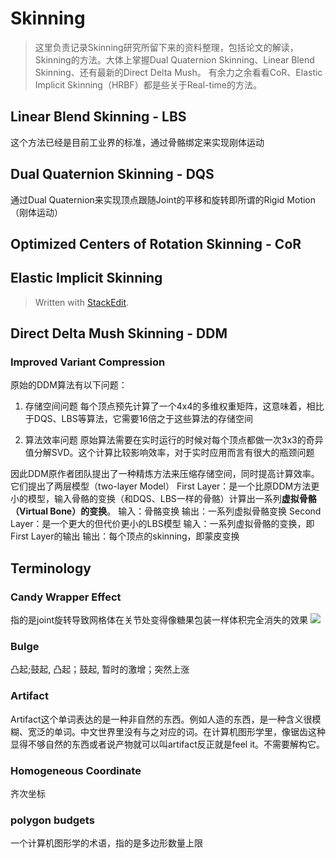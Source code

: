 # Skinning
> 这里负责记录Skinning研究所留下来的资料整理，包括论文的解读，Skinning的方法。大体上掌握Dual Quaternion Skinning、Linear Blend Skinning、还有最新的Direct Delta Mush。 有余力之余看看CoR、Elastic Implicit Skinning（HRBF）都是些关于Real-time的方法。

## Linear Blend Skinning - LBS
这个方法已经是目前工业界的标准，通过骨骼绑定来实现刚体运动



## Dual Quaternion Skinning - DQS
通过Dual Quaternion来实现顶点跟随Joint的平移和旋转即所谓的Rigid Motion（刚体运动）



## Optimized Centers of Rotation Skinning - CoR



## Elastic Implicit Skinning

> Written with [StackEdit](https://stackedit.io/).



## Direct Delta Mush Skinning - DDM


### Improved Variant Compression
原始的DDM算法有以下问题：
1. 存储空间问题
每个顶点预先计算了一个4x4的多维权重矩阵，这意味着，相比于DQS、LBS等算法，它需要16倍之于这些算法的存储空间

2. 算法效率问题
原始算法需要在实时运行的时候对每个顶点都做一次3x3的奇异值分解SVD。这个计算比较影响效率，对于实时应用而言有很大的瓶颈问题

因此DDM原作者团队提出了一种精炼方法来压缩存储空间，同时提高计算效率。
它们提出了两层模型（two-layer Model）
First Layer：是一个比原DDM方法更小的模型，输入骨骼的变换（和DQS、LBS一样的骨骼）计算出一系列**虚拟骨骼（Virtual Bone）的变换**。
输入：骨骼变换
输出：一系列虚拟骨骼变换
Second Layer：是一个更大的但代价更小的LBS模型
输入：一系列虚拟骨骼的变换，即First Layer的输出
输出：每个顶点的skinning，即蒙皮变换


















## Terminology
### Candy Wrapper Effect
指的是joint旋转导致网格体在关节处变得像糖果包装一样体积完全消失的效果
![](https://pic4.zhimg.com/v2-7f7194e1b27eccf03346c0d92daa7421_1440w.jpg)
### Bulge
凸起;鼓起, 凸起；鼓起, 暂时的激增；突然上涨

### Artifact
Artifact这个单词表达的是一种非自然的东西。例如人造的东西，是一种含义很模糊、宽泛的单词。中文世界里没有与之对应的词。在计算机图形学里，像锯齿这种显得不够自然的东西或者说产物就可以叫artifact反正就是feel it。不需要解构它。


### Homogeneous Coordinate
齐次坐标


### polygon budgets
一个计算机图形学的术语，指的是多边形数量上限
<!--stackedit_data:
eyJoaXN0b3J5IjpbLTE1NDg0NDgzODQsLTEyNDAyOTI1MzVdfQ
==
-->